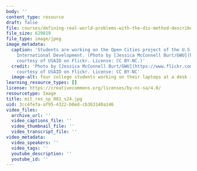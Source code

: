 ```yaml
---
body: ''
content_type: resource
draft: false
file: courses/defining-real-world-problems-with-the-dis-method-describe-inquire-state/mit_res_sp_001_s24.jpg
file_size: 629819
file_type: image/jpeg
image_metadata:
  caption: 'Students are working on the Open Cities project of the U.S. Agency for
    International Development. (Photo by [Jessica McConnell Burt/GWU](https://www.flickr.com/photos/usaid_images/11712673254/in/photostream/),
    courtesy of USAID on Flickr. License: CC BY-NC.)'
  credit: 'Photo by [Jessica McConnell Burt/GWU](https://www.flickr.com/photos/usaid_images/11712673254/in/photostream/),
    courtesy of USAID on Flickr. License: CC BY-NC'
  image-alt: four college students working on their laptops at a desk in the library
learning_resource_types: []
license: https://creativecommons.org/licenses/by-nc-sa/4.0/
resourcetype: Image
title: mit_res_sp_001_s24.jpg
uid: 3cc4fefa-af95-4322-b0ed-cb363140a146
video_files:
  archive_url: ''
  video_captions_file: ''
  video_thumbnail_file: ''
  video_transcript_file: ''
video_metadata:
  video_speakers: ''
  video_tags: ''
  youtube_description: ''
  youtube_id: ''
---
```

